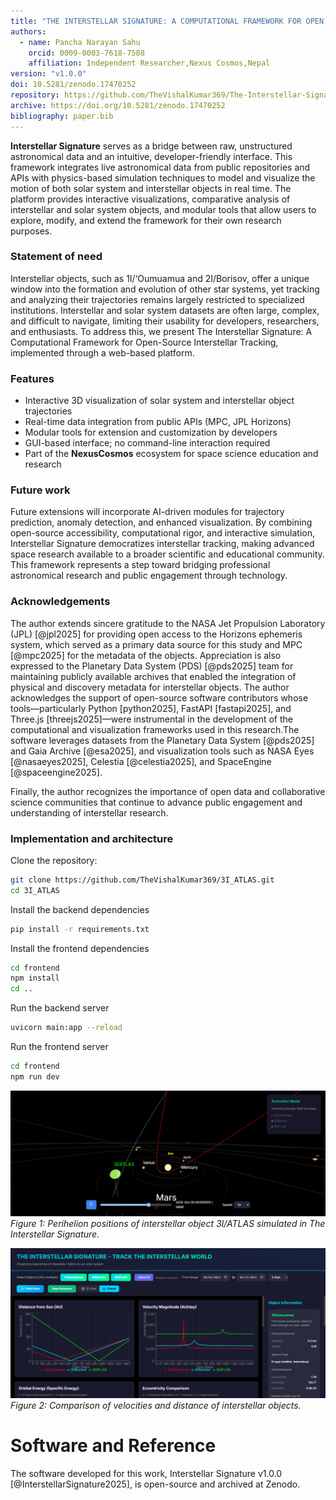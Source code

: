 ```yaml
---
title: "THE INTERSTELLAR SIGNATURE: A COMPUTATIONAL FRAMEWORK FOR OPEN SOURCE INTERSTELLAR TRACKING"
authors:
  - name: Pancha Narayan Sahu
    orcid: 0009-0003-7618-7588
    affiliation: Independent Researcher,Nexus Cosmos,Nepal
version: "v1.0.0"
doi: 10.5281/zenodo.17470252
repository: https://github.com/TheVishalKumar369/The-Interstellar-Signature
archive: https://doi.org/10.5281/zenodo.17470252
bibliography: paper.bib 
---
```


**Interstellar Signature** serves as a bridge between raw, unstructured astronomical data and an intuitive, developer-friendly interface. This framework integrates live astronomical data from public repositories and APIs with physics-based simulation techniques to model and visualize the motion of both solar system and interstellar objects in real time. The platform provides interactive visualizations, comparative analysis of interstellar and solar system objects, and modular tools that allow users to explore, modify, and extend the framework for their own research purposes.

### Statement of need

Interstellar objects, such as 1I/‘Oumuamua and 2I/Borisov, offer a unique window into the formation and evolution of other star systems, yet tracking and analyzing their trajectories remains largely restricted to specialized institutions. Interstellar and solar system datasets are often large, complex, and difficult to navigate, limiting their usability for developers, researchers, and enthusiasts. To address this, we present The Interstellar Signature: A Computational Framework for Open-Source Interstellar Tracking, implemented through a web-based platform.

### Features
- Interactive 3D visualization of solar system and interstellar object trajectories  
- Real-time data integration from public APIs (MPC, JPL Horizons)  
- Modular tools for extension and customization by developers  
- GUI-based interface; no command-line interaction required  
- Part of the **NexusCosmos** ecosystem for space science education and research

### Future work
Future extensions will incorporate AI-driven modules for trajectory prediction, anomaly detection, and enhanced visualization. By combining open-source accessibility, computational rigor, and interactive simulation, Interstellar Signature democratizes interstellar tracking, making advanced space research available to a broader scientific and educational community. This framework represents a step toward bridging professional astronomical research and public engagement through technology.

### Acknowledgements

The author extends sincere gratitude to the NASA Jet Propulsion Laboratory (JPL) [@jpl2025] for providing open access to the Horizons ephemeris system, which served as a primary data source for this study and MPC [@mpc2025] for the metadata of the objects. Appreciation is also expressed to the Planetary Data System (PDS) [@pds2025] team for maintaining publicly available archives that enabled the integration of physical and discovery metadata for interstellar objects. The author acknowledges the support of open-source software contributors whose tools—particularly Python [python2025], FastAPI [fastapi2025], and Three.js [threejs2025]—were instrumental in the development of the computational and visualization frameworks used in this research.The software leverages datasets from the Planetary Data System [@pds2025] and Gaia Archive [@esa2025], and visualization tools such as NASA Eyes [@nasaeyes2025], Celestia [@celestia2025], and SpaceEngine [@spaceengine2025].

Finally, the author recognizes the importance of open data and collaborative science communities that continue to advance public engagement and understanding of interstellar research.

### Implementation and architecture

Clone the repository:

```bash
git clone https://github.com/TheVishalKumar369/3I_ATLAS.git
cd 3I_ATLAS
```

Install the backend dependencies

```bash
pip install -r requirements.txt
```

Install the frontend dependencies

```bash
cd frontend
npm install
cd ..
```

Run the backend server

```bash
uvicorn main:app --reload
```

Run the frontend server

```bash
cd frontend
npm run dev
```

![Perihelion of the 3I/ATLAS](figures/perihelion.png)
*Figure 1: Perihelion positions of interstellar object 3I/ATLAS simulated in The Interstellar Signature.*

![Graphs comparison of the Interstellar Objects](figures/graphs-comparisson.png)
*Figure 2: Comparison of velocities and distance of interstellar objects.*

# Software and Reference

The software developed for this work, Interstellar Signature v1.0.0 [@InterstellarSignature2025], is open-source and archived at Zenodo.

